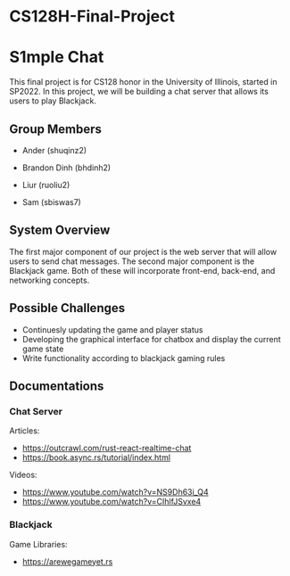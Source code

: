 # CS128H-Final-Project

# S1mple Chat

This final project is for CS128 honor in the University of Illinois, started in SP2022. In this project, we will be building a chat server that allows its users to play Blackjack.

## Group Members

- Ander (shuqinz2)

- Brandon Dinh (bhdinh2)

- Liur (ruoliu2)

- Sam (sbiswas7)

## System Overview

The first major component of our project is the web server that will allow users to send chat messages. The second major component is the Blackjack game. Both of these will incorporate front-end, back-end, and networking concepts.

## Possible Challenges

- Continuesly updating the game and player status
- Developing the graphical interface for chatbox and display the current game state
- Write functionality according to blackjack gaming rules

## Documentations

### Chat Server

Articles:

- https://outcrawl.com/rust-react-realtime-chat
- https://book.async.rs/tutorial/index.html

Videos:

- https://www.youtube.com/watch?v=NS9Dh63i_Q4
- https://www.youtube.com/watch?v=CIhlfJSvxe4

### Blackjack

Game Libraries: 

- https://arewegameyet.rs
